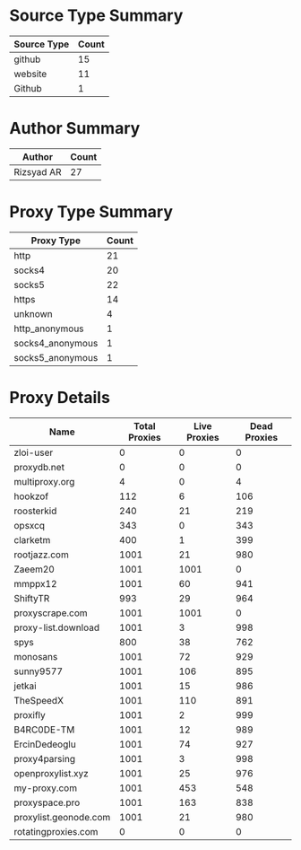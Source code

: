 # Source Type Summary

| Source Type | Count |
|-------------|-------|
| github | 15 |
| website | 11 |
| Github | 1 |


# Author Summary

| Author | Count |
|--------|-------|
| Rizsyad AR | 27 |


# Proxy Type Summary

| Proxy Type | Count |
|------------|-------|
| http | 21 |
| socks4 | 20 |
| socks5 | 22 |
| https | 14 |
| unknown | 4 |
| http_anonymous | 1 |
| socks4_anonymous | 1 |
| socks5_anonymous | 1 |


# Proxy Details

| Name | Total Proxies | Live Proxies | Dead Proxies |
|------|---------------|--------------|---------------|
| zloi-user | 0 | 0 | 0 |
| proxydb.net | 0 | 0 | 0 |
| multiproxy.org | 4 | 0 | 4 |
| hookzof | 112 | 6 | 106 |
| roosterkid | 240 | 21 | 219 |
| opsxcq | 343 | 0 | 343 |
| clarketm | 400 | 1 | 399 |
| rootjazz.com | 1001 | 21 | 980 |
| Zaeem20 | 1001 | 1001 | 0 |
| mmppx12 | 1001 | 60 | 941 |
| ShiftyTR | 993 | 29 | 964 |
| proxyscrape.com | 1001 | 1001 | 0 |
| proxy-list.download | 1001 | 3 | 998 |
| spys | 800 | 38 | 762 |
| monosans | 1001 | 72 | 929 |
| sunny9577 | 1001 | 106 | 895 |
| jetkai | 1001 | 15 | 986 |
| TheSpeedX | 1001 | 110 | 891 |
| proxifly | 1001 | 2 | 999 |
| B4RC0DE-TM | 1001 | 12 | 989 |
| ErcinDedeoglu | 1001 | 74 | 927 |
| proxy4parsing | 1001 | 3 | 998 |
| openproxylist.xyz | 1001 | 25 | 976 |
| my-proxy.com | 1001 | 453 | 548 |
| proxyspace.pro | 1001 | 163 | 838 |
| proxylist.geonode.com | 1001 | 21 | 980 |
| rotatingproxies.com | 0 | 0 | 0 |
